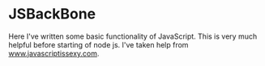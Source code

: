 # JSBackBone

Here I've written some basic functionality of JavaScript. This is very much helpful before starting of node js. I've taken help from www.javascriptissexy.com.

